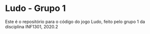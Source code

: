 # Ludo - Grupo 1
Este é o repositório para o código do jogo Ludo, feito pelo grupo 1 da disciplina INF1301, 2020.2
